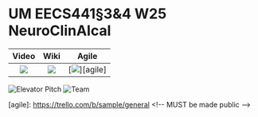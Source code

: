 # UM EECS441§3&4 W25 NeuroClinAIcal

| Video  |  Wiki |  Agile |
|:-----:|:-----:|:--------:|
|[<img src="https://eecs441.eecs.umich.edu/img/admin/video.png">][video]|[<img src="https://eecs441.eecs.umich.edu/img/admin/wiki.png">][wiki]|[<img src="https://eecs441.eecs.umich.edu/img/admin/trello.png">][agile]|

![Elevator Pitch](https://raw.githubusercontent.com/58456051/133131373-e909da64-93cb-449f-b9f0-3a58dcb1b9db.png) <!-- MUST be placed in publicly accessible github -->
![Team](/assets/team.png)

[video]: https://youtu.be/sample
[wiki]: https://github.com/member/team/wiki
[agile]: https://trello.com/b/sample/general <!-- MUST be made public –>


